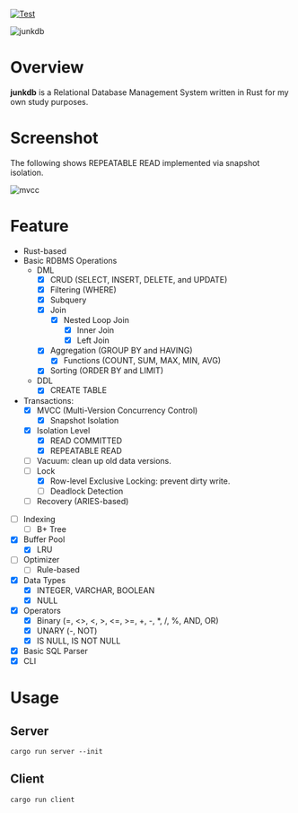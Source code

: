 [![Test](https://github.com/gtnao0219/junkdb/actions/workflows/test.yml/badge.svg)](https://github.com/gtnao0219/junkdb/actions/workflows/test.yml)

![junkdb](https://github.com/gtnao0219/toydb/assets/25474324/d2eb8e61-77bc-4313-967f-7150e765614a)

# Overview

**junkdb** is a Relational Database Management System written in Rust for my own study purposes.

# Screenshot

The following shows REPEATABLE READ implemented via snapshot isolation.

![mvcc](https://github.com/gtnao0219/toydb/assets/25474324/74254571-b03c-45e6-b515-f5962bb27f76)

# Feature

- Rust-based
- Basic RDBMS Operations
  - DML
    - [x] CRUD (SELECT, INSERT, DELETE, and UPDATE)
    - [x] Filtering (WHERE)
    - [x] Subquery
    - [x] Join
      - [x] Nested Loop Join
        - [x] Inner Join
        - [x] Left Join
    - [x] Aggregation (GROUP BY and HAVING)
      - [x] Functions (COUNT, SUM, MAX, MIN, AVG)
    - [x] Sorting (ORDER BY and LIMIT)
  - DDL
    - [x] CREATE TABLE
- Transactions:
  - [x] MVCC (Multi-Version Concurrency Control)
    - [x] Snapshot Isolation
  - [x] Isolation Level
    - [x] READ COMMITTED
    - [x] REPEATABLE READ
  - [ ] Vacuum: clean up old data versions.
  - [ ] Lock
    - [x] Row-level Exclusive Locking: prevent dirty write.
    - [ ] Deadlock Detection
  - [ ] Recovery (ARIES-based)
- [ ] Indexing
  - [ ] B+ Tree
- [x] Buffer Pool
  - [x] LRU
- [ ] Optimizer
  - [ ] Rule-based
- [x] Data Types
  - [x] INTEGER, VARCHAR, BOOLEAN
  - [x] NULL
- [x] Operators
  - [x] Binary (=, <>, <, >, <=, >=, +, -, \*, /, %, AND, OR)
  - [x] UNARY (-, NOT)
  - [x] IS NULL, IS NOT NULL
- [x] Basic SQL Parser
- [x] CLI

# Usage

## Server

```command
cargo run server --init
```

## Client

```command
cargo run client
```
